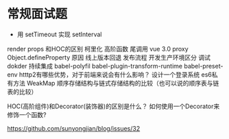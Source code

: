 # 常规面试题


- 用 setTimeout 实现 setInterval

render props 和HOC的区别
柯里化  高阶函数 尾调用
vue 3.0 proxy Object.defineProperty 原因
线上版本回退 发布流程 开发生产环境区分 调试 dokder 持续集成
babel-polyfil babel-plugin-transform-runtime babel-preset-env
htttp2有哪些优势，对于前端来说会有什么影响？
设计一个登录系统
es6私有方法 WeakMap
顺序存储结构与链式存储结构的比较（也可以说的顺序表与链表的比较）


HOC(高阶组件)和Decorator(装饰器)的区别是什么？
如何使用一个Decorator来修饰一个函数?

https://github.com/sunyongjian/blog/issues/32

